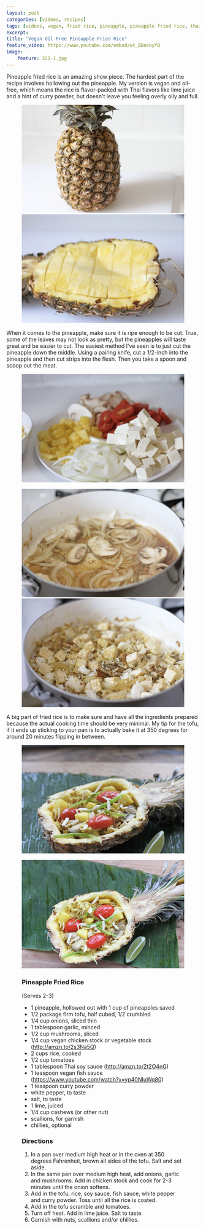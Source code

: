 ```yaml
---
layout: post
categories: [videos, recipes]
tags: [videos, vegan, fried rice, pineapple, pineapple fried rice, thai]
excerpt: 
title: "Vegan Oil-Free Pineapple Fried Rice"
feature_video: https://www.youtube.com/embed/wt_BBoskyYQ
image:
    feature: 321-1.jpg
---
```


Pineapple fried rice is an amazing show piece.  The hardest part of the recipe involves hollowing out the pineapple.  My version is vegan and oil-free, which means the rice is flavor-packed with Thai flavors like lime juice and a hint of curry powder, but doesn't leave you feeling overly oily and full.  

<figure class="half">
    <img src="/images/321-2.jpg">
    <img src="/images/321-3.jpg">
</figure>

When it comes to the pineapple, make sure it is ripe enough to be cut.  True, some of the leaves may not look as pretty, but the pineapples will taste great and be easier to cut.  The easiest method I've seen is to just cut the pineapple down the middle.  Using a pairing knife, cut a 1/2-inch into the pineapple and then cut strips into the flesh.  Then you take a spoon and scoop out the meat.

<figure>
    <img src="/images/321-4.jpg">
</figure> 

<figure class="half">
    <img src="/images/321-5.jpg">
    <img src="/images/321-6.jpg">
</figure>

A big part of fried rice is to make sure and have all the ingredients prepared because the actual cooking time should be very minimal.  My tip for the tofu, if it ends up sticking to your pan is to actually bake it at 350 degrees for around 20 minutes flipping in between.



<figure>
    <img src="/images/321-7.jpg">
</figure> 


<figure>
    <img src="/images/321-8.jpg">
</figure> 


<figure class="ingredients" markdown="1">

### Pineapple Fried Rice
(Serves 2-3)

- 1 pineapple, hollowed out with 1 cup of pineapples saved
- 1/2 package firm tofu, half cubed, 1/2 crumbled
- 1/4 cup onions, sliced thin
- 1 tablespoon garlic, minced
- 1/2 cup mushrooms, sliced
- 1/4 cup vegan chicken stock or vegetable stock (http://amzn.to/2s3Na5Q)
- 2 cups rice, cooked
- 1/2 cup tomatoes
- 1 tablespoon Thai soy sauce (http://amzn.to/2t2O4nG)
- 1 teaspoon vegan fish sauce (https://www.youtube.com/watch?v=yp40NIuWq80)
- 1 teaspoon curry powder
- white pepper, to taste
- salt, to taste
- 1 lime, juiced
- 1/4 cup cashews (or other nut)
- scallions, for garnish
- chillies, optional


</figure>

<figure class="directions" markdown="1">

### Directions

1. In a pan over medium high heat or in the oven at 350 degrees Fahrenheit, brown all sides of the tofu. Salt and set aside.
2. In the same pan over medium high heat, add onions, garlic and mushrooms.  Add in chicken stock and cook for 2-3 minutes until the onion softens.
3. Add in the tofu, rice, soy sauce, fish sauce, white pepper and curry powder.  Toss until all the rice is coated.
4. Add in the tofu scramble and tomatoes.
5. Turn off heat.  Add in lime juice.  Salt to taste.  
6. Garnish with nuts, scallions and/or chillies.

</figure>